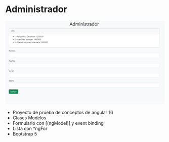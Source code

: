 # Administrador
![Alt text](image.png)

- Proyecto de prueba de conceptos de angular 16
- Clases Modelos
- Formulario con [(ngModel)] y event binding
- Lista con *ngFor
- Bootstrap 5